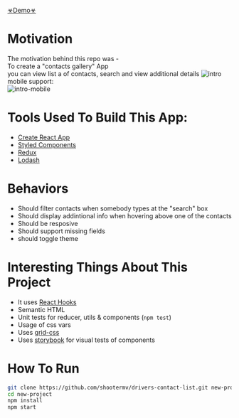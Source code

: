[☣︎Demo☣︎](http://shootermv.github.io/drivers-contact-list/)  

# Motivation
The motivation behind this repo was -  
To create a "contacts gallery" App   
you can view list a of contacts, search and view additional details
![intro](https://raw.githubusercontent.com/shootermv/drivers-contact-list/master/screen.png?raw=true)  
mobile support:  
![intro-mobile](https://raw.githubusercontent.com/shootermv/drivers-contact-list/master/screen-mobile.png?raw=true)  

# Tools Used To Build This App:  
- [Create React App](https://reactjs.org/docs/create-a-new-react-app.html)
- [Styled Components](https://styled-components.com/)
- [Redux](https://redux.js.org/)
- [Lodash](https://lodash.com/)

# Behaviors
* Should filter contacts when somebody types at the "search" box
* Should display addintional info when hovering above one of the contacts
* Should be resposive
* Should support missing fields
* should toggle theme

# Interesting Things About This Project
* It uses [React Hooks](https://reactjs.org/docs/hooks-intro.html)
* Semantic HTML
* Unit tests for reducer, utils & components  (```npm test```)
* Usage of css vars
* Uses [grid-css](https://css-tricks.com/snippets/css/complete-guide-grid/)
* Uses [storybook](https://storybook.js.org/) for visual tests of components

# How To Run
 ```bash
git clone https://github.com/shootermv/drivers-contact-list.git new-project
cd new-project
npm install
npm start
```        
